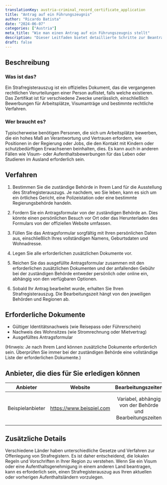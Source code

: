 ```yaml
---
translationKey: austria-criminal_record_certificate_application
title: "Antrag auf ein Führungszeugnis"
author: "Ricardo Batista"
date: "2024-06-07"
categories: ["Austria"]
meta_title: "Wie man einen Antrag auf ein Führungszeugnis stellt"
description: "Dieser Leitfaden bietet detaillierte Schritte zur Beantragung eines Führungszeugnisses."
draft: false
---
```


## Beschreibung
### Was ist das?
Ein Strafregisterauszug ist ein offizielles Dokument, das die vergangenen rechtlichen Verurteilungen einer Person auflistet, falls welche existieren. Das Zertifikat ist für verschiedene Zwecke unerlässlich, einschließlich Bewerbungen für Arbeitsplätze, Visumanträge und bestimmte rechtliche Verfahren.

### Wer braucht es?
Typischerweise benötigen Personen, die sich um Arbeitsplätze bewerben, die ein hohes Maß an Verantwortung und Vertrauen erfordern, wie Positionen in der Regierung oder Jobs, die den Kontakt mit Kindern oder schutzbedürftigen Erwachsenen beinhalten, dies. Es kann auch in anderen Fällen wie Visum- oder Aufenthaltsbewerbungen für das Leben oder Studieren im Ausland erforderlich sein.

## Verfahren
1. Bestimmen Sie die zuständige Behörde in Ihrem Land für die Ausstellung des Strafregisterauszugs. Je nachdem, wo Sie leben, kann es sich um ein örtliches Gericht, eine Polizeistation oder eine bestimmte Regierungsbehörde handeln.

2. Fordern Sie ein Antragsformular von der zuständigen Behörde an. Dies könnte einen persönlichen Besuch vor Ort oder das Herunterladen des Formulars von der offiziellen Website umfassen.

3. Füllen Sie das Antragsformular sorgfältig mit Ihren persönlichen Daten aus, einschließlich Ihres vollständigen Namens, Geburtsdaten und Wohnadresse.

4. Legen Sie alle erforderlichen zusätzlichen Dokumente vor.

5. Reichen Sie das ausgefüllte Antragsformular zusammen mit den erforderlichen zusätzlichen Dokumenten und der anfallenden Gebühr bei der zuständigen Behörde entweder persönlich oder online ein, abhängig von den verfügbaren Optionen.

6. Sobald Ihr Antrag bearbeitet wurde, erhalten Sie Ihren Strafregisterauszug. Die Bearbeitungszeit hängt von den jeweiligen Behörden und Regionen ab.

## Erforderliche Dokumente
- Gültiger Identitätsnachweis (wie Reisepass oder Führerschein)
- Nachweis des Wohnsitzes (wie Stromrechnung oder Mietvertrag)
- Ausgefülltes Antragsformular

(Hinweis: Je nach Ihrem Land können zusätzliche Dokumente erforderlich sein. Überprüfen Sie immer bei der zuständigen Behörde eine vollständige Liste der erforderlichen Dokumente.)

## Anbieter, die dies für Sie erledigen können

| Anbieter        |     Website     |     Bearbeitungszeiten    |       Kosten      |
| --------------- | --------------- |  :-------------: | :-------------: |
| Beispielanbieter      |  https://www.beispiel.com       |      Variabel, abhängig von der Behörde und Bearbeitungszeiten      |        Variiert je nach Zuständigkeit und Bearbeitung       |

## Zusätzliche Details
Verschiedene Länder haben unterschiedliche Gesetze und Verfahren zur Offenlegung von Strafregistern. Es ist daher entscheidend, die lokalen Regeln und Vorschriften in Ihrer Region zu verstehen. Wenn Sie ein Visum oder eine Aufenthaltsgenehmigung in einem anderen Land beantragen, kann es erforderlich sein, einen Strafregisterauszug aus Ihren aktuellen oder vorherigen Aufenthaltsländern vorzulegen.